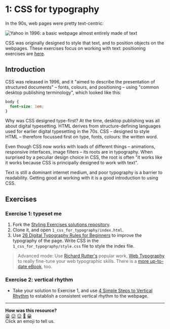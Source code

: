 # 1: CSS for typography

In the 90s, web pages were pretty text-centric: 

![Yahoo in 1996: a basic webpage almost entirely made of text](images/yahoo-1996.png)

CSS was originally designed to style that text, and to position objects on the webpages. These exercises focus on working with text: positioning exercises are [here](https://github.com/makersacademy/course/blob/master/styling/2_the_box_model.md).

## Introduction

CSS was released in 1996, and it "aimed to describe the presentation of structured documents" – fonts, colours, and positioning – using "common desktop publishing terminology", which looked like this:

```css
body {
  font-size: 1em;
}
```

Why was CSS designed type-first? At the time, desktop publishing was all about digital typesetting. HTML derives from structure-defining languages used for earlier digital typesetting in the 70s. CSS – designed to style HTML – therefore focussed first on type, fonts, colours: the written word.

Even though CSS now works with loads of different things – animations, responsive interfaces, image filters – its roots are in typography. When surprised by a peculiar design choice in CSS, the root is often "it works like it works because CSS is principally designed to work with text".

Text is still a dominant internet medium, and poor typography is a barrier to readability. Getting good at working with it is a good introduction to using CSS.

## Exercises

### Exercise 1: typeset me

1. Fork the [Styling Exercises solutions repository](https://github.com/sjmog/styling_exercises). 
2. Clone it, and open `1_css_for_typography/index.html`. 
3. Use [26 Digital Typography Rules for Beginners](https://medium.com/product-design-ux-ui/26-digital-typography-rules-for-beginners-a04c6a5aaff3) to improve the typography of the page. Write CSS in the `1_css_for_typography/style.css` file to style the index file.

> Advanced mode: Use [Richard Rutter's](https://twitter.com/clagnut) popular work, [Web Typography](http://webtypography.net/) to really fine-tune your web typographic skills. There is a [more up-to-date eBook](http://book.webtypography.net/), too.

### Exercise 2: vertical rhythm

- Take your solution to Exercise 1, and use [4 Simple Steps to Vertical Rhythm](http://typecast.com/blog/4-simple-steps-to-vertical-rhythm) to establish a consistent vertical rhythm to the webpage.

<!-- BEGIN GENERATED SECTION DO NOT EDIT -->

---

**How was this resource?**  
[😫](https://airtable.com/shrUJ3t7KLMqVRFKR?prefill_Repository=course&prefill_File=styling/1_css_for_typography.md&prefill_Sentiment=😫) [😕](https://airtable.com/shrUJ3t7KLMqVRFKR?prefill_Repository=course&prefill_File=styling/1_css_for_typography.md&prefill_Sentiment=😕) [😐](https://airtable.com/shrUJ3t7KLMqVRFKR?prefill_Repository=course&prefill_File=styling/1_css_for_typography.md&prefill_Sentiment=😐) [🙂](https://airtable.com/shrUJ3t7KLMqVRFKR?prefill_Repository=course&prefill_File=styling/1_css_for_typography.md&prefill_Sentiment=🙂) [😀](https://airtable.com/shrUJ3t7KLMqVRFKR?prefill_Repository=course&prefill_File=styling/1_css_for_typography.md&prefill_Sentiment=😀)  
Click an emoji to tell us.

<!-- END GENERATED SECTION DO NOT EDIT -->
